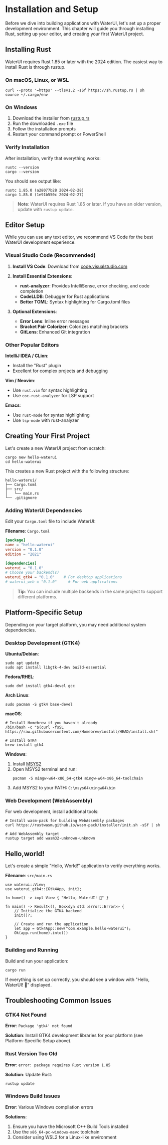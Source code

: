 # Installation and Setup

Before we dive into building applications with WaterUI, let's set up a proper development environment. This chapter will guide you through installing Rust, setting up your editor, and creating your first WaterUI project.

## Installing Rust

WaterUI requires Rust 1.85 or later with the 2024 edition. The easiest way to install Rust is through rustup.

### On macOS, Linux, or WSL

```bash,ignore
curl --proto '=https' --tlsv1.2 -sSf https://sh.rustup.rs | sh
source ~/.cargo/env
```

### On Windows

1. Download the installer from [rustup.rs](https://rustup.rs/)
2. Run the downloaded `.exe` file
3. Follow the installation prompts
4. Restart your command prompt or PowerShell

### Verify Installation

After installation, verify that everything works:

```bash,ignore
rustc --version
cargo --version
```

You should see output like:
```text
rustc 1.85.0 (a28077b28 2024-02-28)
cargo 1.85.0 (1e91b550c 2024-02-27)
```

> **Note**: WaterUI requires Rust 1.85 or later. If you have an older version, update with `rustup update`.

## Editor Setup

While you can use any text editor, we recommend VS Code for the best WaterUI development experience.

### Visual Studio Code (Recommended)

1. **Install VS Code**: Download from [code.visualstudio.com](https://code.visualstudio.com/)

2. **Install Essential Extensions**:
   - **rust-analyzer**: Provides IntelliSense, error checking, and code completion
   - **CodeLLDB**: Debugger for Rust applications
   - **Better TOML**: Syntax highlighting for Cargo.toml files

3. **Optional Extensions**:
   - **Error Lens**: Inline error messages
   - **Bracket Pair Colorizer**: Colorizes matching brackets
   - **GitLens**: Enhanced Git integration

### Other Popular Editors

**IntelliJ IDEA / CLion**:
- Install the "Rust" plugin
- Excellent for complex projects and debugging

**Vim / Neovim**:
- Use `rust.vim` for syntax highlighting
- Use `coc-rust-analyzer` for LSP support

**Emacs**:
- Use `rust-mode` for syntax highlighting
- Use `lsp-mode` with rust-analyzer

## Creating Your First Project

Let's create a new WaterUI project from scratch:

```bash,ignore
cargo new hello-waterui
cd hello-waterui
```

This creates a new Rust project with the following structure:

```text
hello-waterui/
├── Cargo.toml
├── src/
│   └── main.rs
└── .gitignore
```

### Adding WaterUI Dependencies

Edit your `Cargo.toml` file to include WaterUI:

**Filename**: `Cargo.toml`
```toml
[package]
name = "hello-waterui"
version = "0.1.0"
edition = "2021"

[dependencies]
waterui = "0.1.0"
# Choose your backend(s)
waterui_gtk4 = "0.1.0"    # For desktop applications
# waterui_web = "0.1.0"     # For web applications
```

> **Tip**: You can include multiple backends in the same project to support different platforms.

## Platform-Specific Setup

Depending on your target platform, you may need additional system dependencies.

### Desktop Development (GTK4)

**Ubuntu/Debian**:
```bash,ignore
sudo apt update
sudo apt install libgtk-4-dev build-essential
```

**Fedora/RHEL**:
```bash,ignore
sudo dnf install gtk4-devel gcc
```

**Arch Linux**:
```bash,ignore
sudo pacman -S gtk4 base-devel
```

**macOS**:
```bash,ignore
# Install Homebrew if you haven't already
/bin/bash -c "$(curl -fsSL https://raw.githubusercontent.com/Homebrew/install/HEAD/install.sh)"

# Install GTK4
brew install gtk4
```

**Windows**:
1. Install [MSYS2](https://www.msys2.org/)
2. Open MSYS2 terminal and run:
   ```bash,ignore
   pacman -S mingw-w64-x86_64-gtk4 mingw-w64-x86_64-toolchain
   ```
3. Add MSYS2 to your PATH: `C:\msys64\mingw64\bin`

### Web Development (WebAssembly)

For web development, install additional tools:

```bash,ignore
# Install wasm-pack for building WebAssembly packages
curl https://rustwasm.github.io/wasm-pack/installer/init.sh -sSf | sh

# Add WebAssembly target
rustup target add wasm32-unknown-unknown
```

## Hello,world!

Let's create a simple "Hello, World!" application to verify everything works.

**Filename**: `src/main.rs`
```rust,ignore
use waterui::View;
use waterui_gtk4::{Gtk4App, init};

fn home() -> impl View { "Hello, WaterUI! 🌊" }

fn main() -> Result<(), Box<dyn std::error::Error>> {
    // Initialize the GTK4 backend
    init()?;

    // Create and run the application
    let app = Gtk4App::new("com.example.hello-waterui");
    Ok(app.run(home).into())
}
```

### Building and Running

Build and run your application:

```bash,ignore
cargo run
```

If everything is set up correctly, you should see a window with "Hello, WaterUI! 🌊" displayed.

## Troubleshooting Common Issues

### GTK4 Not Found

**Error**: `Package 'gtk4' not found`

**Solution**: Install GTK4 development libraries for your platform (see Platform-Specific Setup above).

### Rust Version Too Old

**Error**: `error: package requires Rust version 1.85`

**Solution**: Update Rust:
```bash,ignore
rustup update
```

### Windows Build Issues

**Error**: Various Windows compilation errors

**Solutions**:
1. Ensure you have the Microsoft C++ Build Tools installed
2. Use the `x86_64-pc-windows-msvc` toolchain
3. Consider using WSL2 for a Linux-like environment
